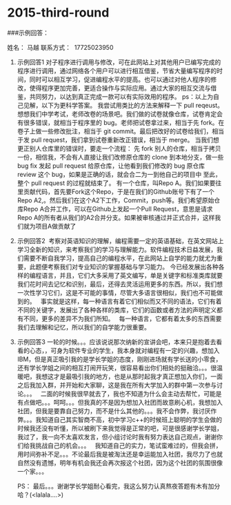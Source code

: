 
# 2015-third-round

###示例回答：

姓名：  马越
联系方式：  17725023950

1. 示例回答1  对子程序进行调用与修改，可在此网站上对其他用户已编写完成的程序进行调用，通过网络各个用户可以进行相互借鉴，节省大量编写程序的时间，同时可以相互学习，促进编程水平的提高。也可以通过对他人程序的修改，使得程序更加完善，更适合操作与实际应用。通过大家的相互交流与借鉴，共同努力，以达到真正完成一款可以有实际效用的程序。
ps：以上为自己见解，以下为更科学答案。
     我尝试用类比的方法来解释一下 pull reqeust。想想我们中学考试，老师改卷的场景吧。我们做的试卷就像仓库，试卷肯定会有很多错误，就相当于程序里的 bug。老师把试卷拿过来，相当于先 fork。在卷子上做一些修改批注，相当于 git commit。最后把改好的试卷给我们，相当于发 pull request，我们拿到试卷重新改正错误，相当于 merge。
    当我们想更正别人仓库里的错误时，要走一个流程：
先 fork 别人的仓库，相当于拷贝一份，相信我，不会有人直接让我们改修原仓库的
clone 到本地分支，做一些 bug fix
发起 pull request 给原仓库，让他看到我们修改的 bug
原仓库 review 这个 bug，如果是正确的话，就会合二为一到他自己的项目中
    至此，整个 pull request 的过程就结束了。
      有一个仓库，叫Repo A。我们如果要往里贡献代码，首先要Fork这个Repo，于是在我们的Github账号下有了一个Repo A2,。然后我们在这个A2下工作，Commit，push等。我们希望原始仓库Repo A合并工作，可以在Github上发起一个Pull Request，意思是请求Repo A的所有者从我们的A2合并分支。如果被审核通过并正式合并，这样我们就为项目A做贡献了




2. 示例回答2  考察对英语知识的理解，编程需要一定的英语基础，在英文网站上学习全新的知识，来考察我们的学习与理解能力。软件编程技术日益发展，我们需要不断自我学习，提高自己的编程水平，在此网站上自学的能力就尤为重要，此题便考察我们对专业知识的掌握基础与学习能力。    今已经发展出各种各样的编程语言，并且，它们大多采用了英文编写，单是关键字和标准类库就要我们花时间去记忆和识别，最后，还得去灵活运用更多的东西。所以，我们想一次性学习它们，这是不可能的事情，尽管大多语言很相似，我们也不可能做到的。   事实就是这样，每一种语言有着它们相似而又不同的语法，它们有着不同的关键字，发展出了各种各样的类库，它们的函数或者方法的声明定义都有不同，更多的差异不为我们所知。    每一种语言，它都有着太多的东西需要我们去理解和记忆，所以我们的自学能力很重要。




3. 示例回答3  一轮的时候。。。应该说说那次纳新的宣讲会吧，本来只是抱着去看看的心态，，可身为软件专业的学生，我本身就对编程有一定的兴趣，想加入IBM，但是真正吸引我的是学长学姐的态度，刚刚进场就有学长送的小零食，还有学长学姐之间的相互打闹开玩笑，很容易看出你们相处的挺融洽。。。很温暖吧，我想这才是最吸引我的地方，也是从那时起我才真正想加入你们，一面之后我加入群，并开始和大家聊，这是我在所有大学加入的群中第一次参与讨论。。。
   二面的时候我很早就去了，我也不知道为什么会主动去帮忙，可能是有点做吧。。。呵呵。。。但我真的不是因为想加入社团而故意刷心机，我想加入社团，但我是要靠自己努力，而不是什么其他的。。。我不会作弊，我讨厌作弊。。。我知道自己其实智商不高，初中学习c++的时候班上聪明的学生会做的时候我还没有听懂，所以被刷下来我觉得是正常的吧，可是很感谢学长学姐，我过了，我一向不太喜欢发言，但小组讨论时我有努力表达自己观点，谢谢你们给我挑战自己的机会。。。
   我知道自己的实力，笔试蛮难过的，但我会拼，用时间弥补不足。。。不论最后我是被淘汰还是幸运能加入社团，我尽力了也就自然没有遗憾，明年有机会我还会再次报这个社团，因为这个社团的氛围很像一个家。。。
       
       
      PS： 最后。。。谢谢学长学姐耐心看完，我这么努力认真熬夜答题有木有加分哈？(<lalala....>)
